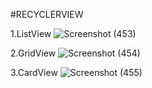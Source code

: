 #RECYCLERVIEW


1.ListView
![Screenshot (453)](https://github.com/bintangsatriamulya/MyRecyclerView/assets/122459899/eae4cb6f-4471-4ae9-ab2b-3719dc775599)

2.GridView
![Screenshot (454)](https://github.com/bintangsatriamulya/MyRecyclerView/assets/122459899/e4d66dcb-4ae4-4e23-a60d-71b7ae7b7eca)

3.CardView
![Screenshot (455)](https://github.com/bintangsatriamulya/MyRecyclerView/assets/122459899/e102468e-4905-464f-80cb-e7efa802ab77)
